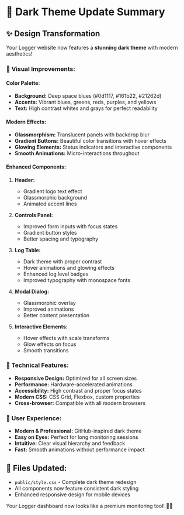 # 🌙 Dark Theme Update Summary

## ✨ **Design Transformation**

Your Logger website now features a **stunning dark theme** with modern aesthetics!

### 🎨 **Visual Improvements:**

#### **Color Palette:**
- **Background:** Deep space blues (#0d1117, #161b22, #21262d)
- **Accents:** Vibrant blues, greens, reds, purples, and yellows
- **Text:** High contrast whites and grays for perfect readability

#### **Modern Effects:**
- **Glassmorphism:** Translucent panels with backdrop blur
- **Gradient Buttons:** Beautiful color transitions with hover effects
- **Glowing Elements:** Status indicators and interactive components
- **Smooth Animations:** Micro-interactions throughout

#### **Enhanced Components:**

1. **Header:**
   - Gradient logo text effect
   - Glassmorphic background
   - Animated accent lines

2. **Controls Panel:**
   - Improved form inputs with focus states
   - Gradient button styles
   - Better spacing and typography

3. **Log Table:**
   - Dark theme with proper contrast
   - Hover animations and glowing effects
   - Enhanced log level badges
   - Improved typography with monospace fonts

4. **Modal Dialog:**
   - Glassmorphic overlay
   - Improved animations
   - Better content presentation

5. **Interactive Elements:**
   - Hover effects with scale transforms
   - Glow effects on focus
   - Smooth transitions

### 🚀 **Technical Features:**

- **Responsive Design:** Optimized for all screen sizes
- **Performance:** Hardware-accelerated animations
- **Accessibility:** High contrast and proper focus states
- **Modern CSS:** CSS Grid, Flexbox, custom properties
- **Cross-browser:** Compatible with all modern browsers

### 🎯 **User Experience:**

- **Modern & Professional:** GitHub-inspired dark theme
- **Easy on Eyes:** Perfect for long monitoring sessions
- **Intuitive:** Clear visual hierarchy and feedback
- **Fast:** Smooth animations without performance impact

## 🔧 **Files Updated:**

- `public/style.css` - Complete dark theme redesign
- All components now feature consistent dark styling
- Enhanced responsive design for mobile devices

Your Logger dashboard now looks like a premium monitoring tool! 🚀✨
